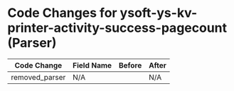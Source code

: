# Code Changes for ysoft-ys-kv-printer-activity-success-pagecount (Parser)

| Code Change | Field Name | Before | After |
|-------------|------------|--------|-------|
| removed_parser | N/A |  | N/A |